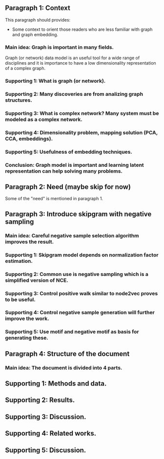 

## Paragraph 1: Context

This paragraph should provides:
- Some context to orient those readers who are less familiar 
with graph and graph embedding.

### Main idea: Graph is important in many fields.

Graph (or network) data model is an useful tool for a wide range of 
disciplines and it is importance to have a low dimensionality 
representation of a complex graph.

### Supporting 1: What is graph (or network).

### Supporting 2: Many discoveries are from analizing graph structures.

### Supporting 3: What is complex network? Many system must be modeled as a complex network.

### Supporting 4: Dimensionality problem, mapping solution (PCA, CCA, embeddings).

### Supporting 5: Usefulness of embedding techniques.

### Conclusion: Graph model is important and learning latent representation can help solving many problems.

## Paragraph 2: Need (maybe skip for now)

Some of the "need" is mentioned in paragraph 1.

## Paragraph 3: Introduce skipgram with negative sampling

### Main idea: Careful negative sample selection algorithm improves the result.

### Supporting 1: Skipgram model depends on normalization factor estimation.

### Supporting 2: Common use is negative sampling which is a simplified version of NCE.

### Supporting 3: Control positive walk similar to node2vec proves to be useful.

### Supporting 4: Control negative sample generation will further improve the work.

### Supporting 5: Use motif and negative motif as basis for generating these.

## Paragraph 4: Structure of the document

### Main idea: The document is divided into 4 parts.

## Supporting 1: Methods and data.

## Supporting 2: Results.

## Supporting 3: Discussion.

## Supporting 4: Related works.

## Supporting 5: Discussion.
